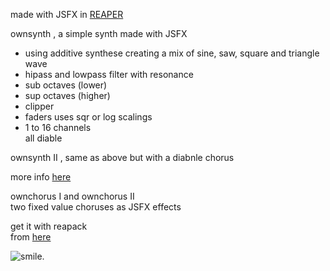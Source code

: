
made with JSFX in [REAPER](https://reaper.fm/)  

ownsynth , a simple synth made with JSFX  
- using additive synthese creating a mix of sine, saw, square and triangle wave  
- hipass and lowpass filter with resonance   
- sub octaves (lower)    
- sup octaves (higher)  
- clipper  
- faders uses sqr or log scalings  
- 1 to 16 channels  
all diable 

ownsynth II , same as above but with a diabnle chorus  

more info [here](https://www.bobobo.de/reaper/JSFX/)  


ownchorus I and ownchorus II  
two fixed value choruses as JSFX effects   



get it with reapack  
from [here](https://bobobo-git.github.io/jsfx/reapack/index.xml)  
<!---
[license](LICENSE.html)  
-->

![smile](https://www.bobobo.de/reaper/1kl.png "have fun").

